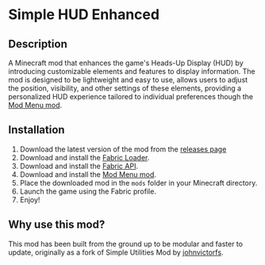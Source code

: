 # Simple HUD Enhanced
## Description
A Minecraft mod that enhances the game's Heads-Up Display (HUD) by introducing 
customizable elements and features to display information.
The mod is designed to be lightweight and easy to use, allows users to adjust the position, visibility,
and other settings of these elements, providing a personalized HUD experience 
tailored to individual preferences though the [Mod Menu mod](https://www.curseforge.com/minecraft/mc-mods/modmenu).

## Installation
1. Download the latest version of the mod from the [releases page]()
2. Download and install the [Fabric Loader](https://fabricmc.net/use/).
3. Download and install the [Fabric API](https://www.curseforge.com/minecraft/mc-mods/fabric-api).
4. Download and install the [Mod Menu mod](https://www.curseforge.com/minecraft/mc-mods/modmenu).
5. Place the downloaded mod in the `mods` folder in your Minecraft directory.
6. Launch the game using the Fabric profile.
7. Enjoy!

## Why use this mod?
This mod has been built from the ground up to be modular and faster to update, 
originally as a fork of Simple Utilities Mod by [johnvictorfs](https://github.com/johnvictorfs/simple-utilities-mod).
